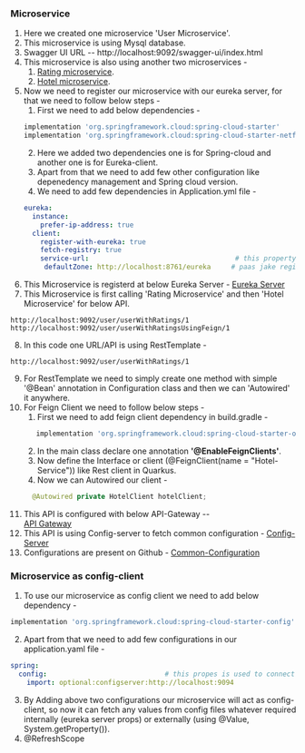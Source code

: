 ### Microservice

1. Here we created one microservice 'User Microservice'.
2. This microservice is using Mysql database.
3. Swagger UI URL -- http://localhost:9092/swagger-ui/index.html
4. This microservice is also using another two microservices -
    1. [Rating microservice](https://github.com/ayushdgupta/SpringBoot3-Rating-Microservice).
    2. [Hotel microservice](https://github.com/ayushdgupta/SpringBoot3-Hotel-Microservice). 
5. Now we need to register our microservice with our eureka server, for that we need to follow below steps -
   1. First we need to add below dependencies -
   ```groovy
   implementation 'org.springframework.cloud:spring-cloud-starter'
   implementation 'org.springframework.cloud:spring-cloud-starter-netflix-eureka-client'
   ```
   2. Here we added two dependencies one is for Spring-cloud and another one is for Eureka-client.
   3. Apart from that we need to add few other configuration like depenedency management and Spring cloud version.
   4. We need to add few dependencies in Application.yml file -
   ```yaml
   eureka:
     instance:
       prefer-ip-address: true
     client:
       register-with-eureka: true
       fetch-registry: true
       service-url:                                    # this property will tell our microservice ki kis server ke
        defaultZone: http://localhost:8761/eureka     # paas jake register hona hai.
   ```
6. This Microservice is registerd at below Eureka Server -
   [Eureka Server](https://github.com/ayushdgupta/SpringBoot3-Eureka-Service-Microservice)
7. This Microservice is first calling 'Rating Microservice' and then 'Hotel Microservice' for below API.
```
http://localhost:9092/user/userWithRatings/1
http://localhost:9092/user/userWithRatingsUsingFeign/1
```
8. In this code one URL/API is using RestTemplate -  
```
http://localhost:9092/user/userWithRatings/1
```
9. For RestTemplate we need to simply create one method with simple '@Bean' annotation in Configuration class and then we can 'Autowired' it anywhere.
10. For Feign Client we need to follow below steps -  
    1. First we need to add feign client dependency in build.gradle -
    ```groovy
	   implementation 'org.springframework.cloud:spring-cloud-starter-openfeign'
    ```
    2. In the main class declare one annotation **'@EnableFeignClients'**.
    3. Now define the Interface or client (@FeignClient(name = "Hotel-Service")) like Rest client in Quarkus.
    4. Now we can Autowired our client -
    ```JAVA
      @Autowired private HotelClient hotelClient;
    ```
11. This API is configured with below API-Gateway --  
[API Gateway](https://github.com/ayushdgupta/SpringBoot3-APIGateway-Microservice)
12. This API is using Config-server to fetch common configuration - [Config-Server](https://github.com/ayushdgupta/SpringBoot3-ConfigServer-Microservice)
13. Configurations are present on Github - [Common-Configuration](https://github.com/ayushdgupta/SpringBoot3-ConfigFiles-ConfigServer-Microservice)

### Microservice as config-client
1. To use our microservice as config client we need to add below dependency -
```groovy
implementation 'org.springframework.cloud:spring-cloud-starter-config'
```
2. Apart from that we need to add few configurations in our application.yaml file -
```yaml
spring:
  config:                             # this propes is used to connect to the config-server
    import: optional:configserver:http://localhost:9094
```
3. By Adding above two configurations our microservice will act as config-client, so now it can fetch any values
from config files whatever required internally (eureka server props) or externally (using @Value, System.getProperty()).
4. @RefreshScope